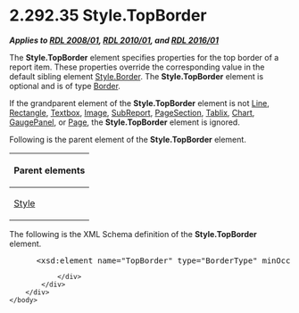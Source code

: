<html dir="LTR" xmlns:mshelp="http://msdn.microsoft.com/mshelp" xmlns:ddue="http://ddue.schemas.microsoft.com/authoring/2003/5" xmlns:xlink="http://www.w3.org/1999/xlink" xmlns:tool="http://www.microsoft.com/tooltip">
    <head>
        <meta http-equiv="Content-Type" content="text/html; CHARSET=utf-8"></meta>
        <meta name="save" content="history"></meta>
        <title>2.292.35 Style.TopBorder</title>
        <xml>
            <mshelp:toctitle title="2.292.35 Style.TopBorder"></mshelp:toctitle>
            <mshelp:rltitle title="[MS-RDL]: Style.TopBorder"></mshelp:rltitle>
            <mshelp:keyword index="A" term="1b6c9e18-f240-44a2-acdf-10ea70045d3c"></mshelp:keyword>
            <mshelp:attr name="DCSext.ContentType" value="open specification"></mshelp:attr>
            <mshelp:attr name="AssetID" value="1b6c9e18-f240-44a2-acdf-10ea70045d3c"></mshelp:attr>
            <mshelp:attr name="TopicType" value="kbRef"></mshelp:attr>
            <mshelp:attr name="DCSext.Title" value="[MS-RDL]: Style.TopBorder" />
        </xml>
    </head>
    <body>
        <div id="header">
            <h1 class="heading">2.292.35 Style.TopBorder</h1>
        </div>
        <div id="mainSection">
            <div id="mainBody">
                <div id="allHistory" class="saveHistory"></div>
                <div id="sectionSection0" class="section" name="collapseableSection">
                    

<p><b><i>Applies to </i></b><a href="1e855f94-4617-47e4-b89e-0856c6cb420f.html"><b><i>RDL 2008/01</i></b></a><b><i>,
</i></b><a href="3428e690-a348-4ec7-8a6a-8efb42d2cdee.html"><b><i>RDL 2010/01</i></b></a><b><i>,
and </i></b><a href="52ce3983-2bfc-4e72-9359-42aaf5fe4509.html"><b><i>RDL 2016/01</i></b></a></p>

<p>The <b>Style.TopBorder</b> element specifies properties for
the top border of a report item. These properties override the corresponding
value in the default sibling element <a href="847db862-6fda-40c4-b133-45989ecb09bd.html">Style.Border</a>. The <b>Style.TopBorder</b>
element is optional and is of type <a href="39ecf39b-787f-4c80-94a9-a0eed30385be.html">Border</a>. </p>

<p>If the grandparent element of the <b>Style.TopBorder</b>
element is not <a href="58c7b460-38b6-4039-afae-82c27404e241.html">Line</a>, <a href="e36a41ea-aeaf-45cc-969e-8ab1e380882c.html">Rectangle</a>, <a href="469d0032-b5ec-43d9-ab36-d3a88b9cc1f6.html">Textbox</a>, <a href="63e1e5ab-7c49-4f62-8dbd-62d85de2b153.html">Image</a>, <a href="04d4d6d6-e103-48fc-b4f7-bf5b4a7e56e5.html">SubReport</a>, <a href="afff0921-7d95-4216-8f28-635c67d539d8.html">PageSection</a>, <a href="e42fb86e-799a-4202-8845-ac38831efccb.html">Tablix</a>, <a href="b0ab5524-7eb2-47a7-a4d3-230f5c8c5526.html">Chart</a>, <a href="f01744d3-79fa-4f30-94bf-a1ffa6bde2ac.html">GaugePanel</a>, or <a href="b5e525d5-00d6-4e1a-8813-55f327da6b4c.html">Page</a>, the <b>Style.TopBorder</b>
element is ignored.</p>

<p>Following is the parent element of the <b>Style.TopBorder</b>
element.</p>

<table>
 <thead>
  <tr>
   <th>
   <p>Parent elements</p>
   </th>
  </tr>
 </thead>
 <tr>
  <td>
  <p><a href="ea446209-9c6a-46ce-b472-fae8b8350b37.html">Style</a></p>
  </td>
 </tr>
</table>

<p>The following is the XML Schema definition of the <b>Style.TopBorder</b>
element.</p>

<dl>
<dd>
<div><pre> &lt;xsd:element name=&quot;TopBorder&quot; type=&quot;BorderType&quot; minOccurs=&quot;0&quot; /&gt;
</pre></div>
</dd></dl>


                </div>
            </div>
        </div>
    </body>
</html>